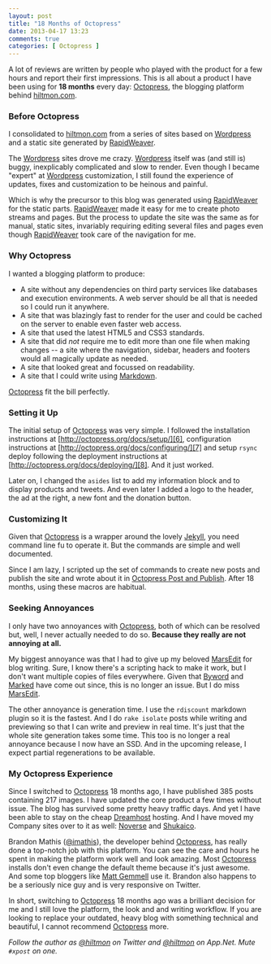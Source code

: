 ```yaml
---
layout: post
title: "18 Months of Octopress"
date: 2013-04-17 13:23
comments: true
categories: [ Octopress ]
---
```


A lot of reviews are written by people who played with the product for a few hours and report their first impressions. This is all about a product I have been using for **18 months** every day: [Octopress][1], the blogging platform behind [hiltmon.com][2].

### Before Octopress

I consolidated to [hiltmon.com][2] from a series of sites based on [Wordpress][3] and a static site generated by [RapidWeaver][4].

The [Wordpress][3] sites drove me crazy. [Wordpress][3] itself was (and still is) buggy, inexplicably complicated and slow to render. Even though I became "expert" at [Wordpress][3] customization, I still found the experience of updates, fixes and customization to be heinous and painful.

Which is why the precursor to this blog was generated using [RapidWeaver][4] for the static parts. [RapidWeaver][4] made it easy for me to create photo streams and pages. But the process to update the site was the same as for manual, static sites, invariably requiring editing several files and pages even though [RapidWeaver][4] took care of the navigation for me.

### Why Octopress

I wanted a blogging platform to produce:

- A site without any dependencies on third party services like databases and execution environments. A web server should be all that is needed so I could run it anywhere.
- A site that was blazingly fast to render for the user and could be cached on the server to enable even faster web access.
- A site that used the latest HTML5 and CSS3 standards.
- A site that did *not* require me to edit more than one file when making changes -- a site where the navigation, sidebar, headers and footers would all magically update as needed.
- A site that looked great and focussed on readability.
- A site that I could write using [Markdown][5].

[Octopress][1] fit the bill perfectly.

### Setting it Up

The initial setup of [Octopress][1] was very simple. I followed the installation instructions at [http://octopress.org/docs/setup/][6], configuration instructions at [http://octopress.org/docs/configuring/][7] and setup `rsync` deploy following the deployment instructions at [http://octopress.org/docs/deploying/][8]. And it just worked.

Later on, I changed the `asides` list to add my information block and to display products and tweets. And even later I added a logo to the header, the ad at the right, a new font and the donation button.

### Customizing It

Given that [Octopress][1] is a wrapper around the lovely [Jekyll][9], you need command line fu to operate it. But the commands are simple and well documented.

Since I am lazy, I scripted up the set of commands to create new posts and publish the site and wrote about it in [Octopress Post and Publish][10]. After 18 months, using these macros are habitual.

### Seeking Annoyances

I only have two annoyances with [Octopress][1], both of which can be resolved but, well, I never actually needed to do so. **Because they really are not annoying at all.**

My biggest annoyance was that I had to give up my beloved [MarsEdit][11] for blog writing. Sure, I know there's a scripting hack to make it work, but I don't want multiple copies of files everywhere. Given that [Byword][12] and [Marked][13] have come out since, this is no longer an issue. But I do miss [MarsEdit][11].

The other annoyance is generation time. I use the `rdiscount` markdown plugin so it is the fastest. And I do `rake isolate` posts while writing and previewing so that I can write and preview in real time. It's just that the whole site generation takes some time. This too is no longer a real annoyance because I now have an SSD. And in the upcoming release, I expect partial regenerations to be available.

### My Octopress Experience

Since I switched to [Octopress][1] 18 months ago, I have published 385 posts containing 217 images. I have updated the core product a few times without issue. The blog has survived some pretty heavy traffic days. And yet I have been able to stay on the cheap [Dreamhost][14] hosting. And I have moved my Company sites over to it as well: [Noverse][17] and [Shukaico][18].

Brandon Mathis ([@imathis][15]), the developer behind [Octopress][1], has really done a top-notch job with this platform. You can see the care and hours he spent in making the platform work well and look amazing. Most [Octopress][1] installs don't even change the default theme because it's just awesome. And some top bloggers like [Matt Gemmell][16] use it. Brandon also happens to be a seriously nice guy and is very responsive on Twitter.

In short, switching to [Octopress][1] 18 months ago was a brilliant decision for me and I still love the platform, the look and and writing workflow. If you are looking to replace your outdated, heavy blog with something technical and beautiful, I cannot recommend [Octopress][1] more.

*Follow the author as [@hiltmon](http://twitter.com/hiltmon) on Twitter and [@hiltmon](http://alpha.app.net/hiltmon) on App.Net. Mute `#xpost` on one.*

[1]:	http://octopress.org
[2]:	http://www.hiltmon.com
[3]:	http://wordpress.org
[4]:	http://click.linksynergy.com/fs-bin/stat?id=V41G*FiMqjc&offerid=146261&type=3&subid=0&tmpid=1826&RD_PARM1=https%25253A%25252F%25252Fitunes.apple.com%25252Fus%25252Fapp%25252Frapidweaver%25252Fid402477569%25253Fmt%25253D12%252526uo%25253D4%252526partnerId%25253D30
[5]:	http://hiltmon.com/blog/2012/02/20/the-markdown-mindset/
[6]:	http://octopress.org/docs/setup/
[7]:	http://octopress.org/docs/configuring/
[8]:	http://octopress.org/docs/deploying/
[9]:	https://github.com/mojombo/jekyll
[10]:	http://hiltmon.com/blog/2012/07/18/octopress-post-and-publish/
[11]:	http://click.linksynergy.com/fs-bin/stat?id=V41G*FiMqjc&offerid=146261&type=3&subid=0&tmpid=1826&RD_PARM1=https%25253A%25252F%25252Fitunes.apple.com%25252Fus%25252Fapp%25252Fmarsedit-blog-editor-for-wordpress%25252Fid402376225%25253Fmt%25253D12%252526uo%25253D4%252526partnerId%25253D30
[12]:	http://click.linksynergy.com/fs-bin/stat?id=V41G*FiMqjc&offerid=146261&type=3&subid=0&tmpid=1826&RD_PARM1=https%25253A%25252F%25252Fitunes.apple.com%25252Fus%25252Fapp%25252Fbyword%25252Fid420212497%25253Fmt%25253D12%252526uo%25253D4%252526partnerId%25253D30
[13]:	http://click.linksynergy.com/fs-bin/stat?id=V41G*FiMqjc&offerid=146261&type=3&subid=0&tmpid=1826&RD_PARM1=https%25253A%25252F%25252Fitunes.apple.com%25252Fus%25252Fapp%25252Fmarked%25252Fid448925439%25253Fmt%25253D12%252526uo%25253D4%252526partnerId%25253D30
[14]:	http://dreamhost.com
[15]:	https://twitter.com/imathis
[16]:	http://mattgemmell.com
[17]:	http://www.noverse.com
[18]:	http://www.shukaico.com
